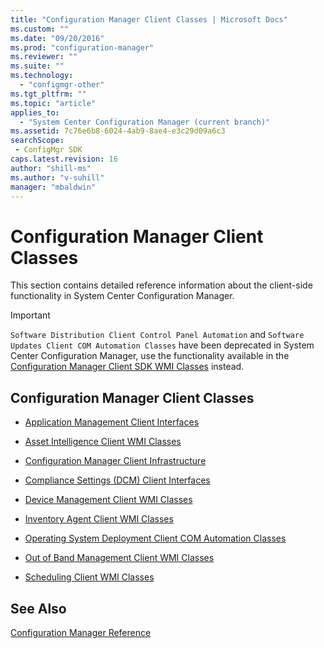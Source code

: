 ```yaml
---
title: "Configuration Manager Client Classes | Microsoft Docs"
ms.custom: ""
ms.date: "09/20/2016"
ms.prod: "configuration-manager"
ms.reviewer: ""
ms.suite: ""
ms.technology:
  - "configmgr-other"
ms.tgt_pltfrm: ""
ms.topic: "article"
applies_to:
  - "System Center Configuration Manager (current branch)"
ms.assetid: 7c76e6b8-6024-4ab9-8ae4-e3c29d09a6c3searchScope: - ConfigMgr SDK
caps.latest.revision: 16
author: "shill-ms"
ms.author: "v-suhill"
manager: "mbaldwin"
---
```

# Configuration Manager Client Classes
This section contains detailed reference information about the client-side functionality in System Center Configuration Manager.  

> [!IMPORTANT]
>  `Software Distribution Client Control Panel Automation` and `Software Updates Client COM Automation Classes` have been deprecated in System Center Configuration Manager, use the functionality available in the [Configuration Manager Client SDK WMI Classes](../../../../../develop/reference/core/clients/sdk/client-sdk-wmi-classes.md) instead.  

## Configuration Manager Client Classes  

-   [Application Management Client Interfaces](../../../../../develop/reference/core/clients/client-classes/application-management-client-interfaces.md)  

-   [Asset Intelligence Client WMI Classes](../../../../../develop/reference/core/clients/client-classes/asset-intelligence-client-wmi-classes.md)  

-   [Configuration Manager Client Infrastructure](../../../../../develop/reference/core/clients/client-classes/client-infrastructure.md)  

-   [Compliance Settings (DCM) Client Interfaces](../../../../../develop/reference/core/clients/client-classes/compliance-settings--dcm--client-interfaces.md)  

-   [Device Management Client WMI Classes](../../../../../develop/reference/core/clients/client-classes/device-management-client-wmi-classes.md)  

-   [Inventory Agent Client WMI Classes](../../../../../develop/reference/core/clients/client-classes/inventory-agent-client-wmi-classes.md)  

-   [Operating System Deployment Client COM Automation Classes](../../../../../develop/reference/core/clients/client-classes/operating-system-deployment-client-com-automation-classes.md)  

-   [Out of Band Management Client WMI Classes](../../../../../develop/reference/core/clients/client-classes/out-of-band-management-client-wmi-classes.md)  

-   [Scheduling Client WMI Classes](../../../../../develop/reference/core/clients/client-classes/scheduling-client-wmi-classes.md)  

## See Also  
 [Configuration Manager Reference](../../../../../develop/reference/configuration-manager-reference.md)
